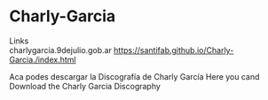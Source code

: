 # Charly-Garcia 
Links  
	charlygarcia.9dejulio.gob.ar
	https://santifab.github.io/Charly-Garcia./index.html

Aca podes descargar la Discografía de Charly García
Here you cand Download the Charly Garcia Discography 
